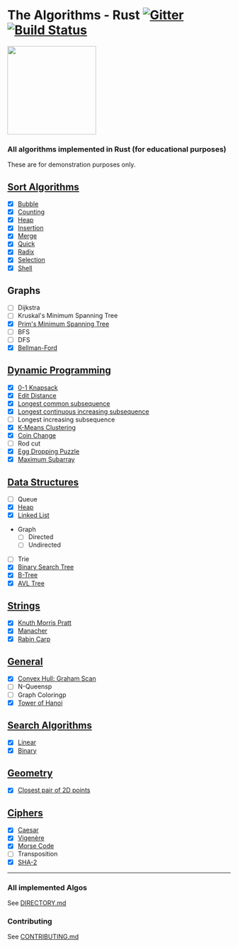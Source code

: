 # The Algorithms - Rust [![Gitter](https://img.shields.io/gitter/room/the-algorithms/rust.svg?style=flat-square)](https://gitter.im/the-algorithms/rust) [![Build Status](https://travis-ci.com/TheAlgorithms/Rust.svg?branch=master)](https://travis-ci.com/TheAlgorithms/Rust)

<img src="https://upload.wikimedia.org/wikipedia/commons/thumb/d/d5/Rust_programming_language_black_logo.svg/1024px-Rust_programming_language_black_logo.svg.png" width="200" height="200">



### All algorithms implemented in Rust (for educational purposes)
These are for demonstration purposes only.

## [Sort Algorithms](./src/sorting)

- [x] [Bubble](./src/sorting/bubble_sort.rs)
- [x] [Counting](./src/sorting/counting_sort.rs)
- [x] [Heap](./src/sorting/heap_sort.rs)
- [x] [Insertion](./src/sorting/insertion_sort.rs)
- [x] [Merge](./src/sorting/merge_sort.rs)
- [x] [Quick](./src/sorting/quick_sort.rs)
- [x] [Radix](./src/sorting/radix_sort.rs)
- [x] [Selection](./src/sorting/selection_sort.rs)
- [x] [Shell](./src/sorting/shell_sort.rs)

## Graphs
- [ ] Dijkstra
- [ ] Kruskal's Minimum Spanning Tree
- [x] [Prim's Minimum Spanning Tree](./src/graph/prim.rs)
- [ ] BFS
- [ ] DFS
- [x] [Bellman-Ford](./src/graph/bellman_ford.rs)

## [Dynamic Programming](./src/dynamic_programming)

- [x] [0-1 Knapsack](./src/dynamic_programming/knapsack.rs)
- [x] [Edit Distance](./src/dynamic_programming/edit_distance.rs)
- [x] [Longest common subsequence](./src/dynamic_programming/longest_common_subsequence.rs)
- [x] [Longest continuous increasing subsequence](./src/dynamic_programming/longest_continuous_increasing_subsequence.rs)
- [ ] Longest increasing subsequence
- [x] [K-Means Clustering](./src/general/kmeans.rs)
- [x] [Coin Change](./src/dynamic_programming/coin_change.rs)
- [ ] Rod cut
- [x] [Egg Dropping Puzzle](./src/dynamic_programming/egg_dropping.rs)
- [x] [Maximum Subarray](./src/dynamic_programming/maximum_subarray.rs)

## [Data Structures](./src/data_structures)

- [ ] Queue
- [x] [Heap](./src/data_structures/heap.rs)
- [x] [Linked List](./src/data_structures/linked_list.rs)
- Graph
  - [ ] Directed
  - [ ] Undirected
- [ ] Trie
- [x] [Binary Search Tree](./src/data_structures/binary_search_tree.rs)
- [x] [B-Tree](./src/data_structures/b_tree.rs)
- [x] [AVL Tree](./src/data_structures/avl_tree.rs)

## [Strings](./src/string)

- [x] [Knuth Morris Pratt](./src/string/knuth_morris_pratt.rs)
- [x] [Manacher](./src/string/manacher.rs)
- [x] [Rabin Carp](./src/string/rabin_karp.rs)

## [General](./src/general)

- [x] [Convex Hull: Graham Scan](./src/general/convex_hull.rs)
- [ ] N-Queensp
- [ ] Graph Coloringp
- [x] [Tower of Hanoi](./src/general/hanoi.rs)

## [Search Algorithms](./src/searching)

- [x] [Linear](./src/searching/linear_search.rs)
- [x] [Binary](./src/searching/binary_search.rs)

## [Geometry](./src/geometry)

- [x] [Closest pair of 2D points](./src/searching/closest_points.rs)

## [Ciphers](./src/ciphers)

- [x] [Caesar](./src/ciphers/caesar.rs)
- [x] [Vigenère](./src/ciphers/vigenere.rs)
- [x] [Morse Code](./src/ciphers/morse_code.rs)
- [ ] Transposition
- [x] [SHA-2](./src/ciphers/sha256.rs)

---

### All implemented Algos
See [DIRECTORY.md](./DIRECTORY.md)
### Contributing

See [CONTRIBUTING.md](CONTRIBUTING.md)
